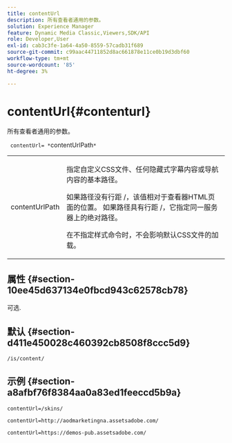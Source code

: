 ```yaml
---
title: contentUrl
description: 所有查看者通用的参数。
solution: Experience Manager
feature: Dynamic Media Classic,Viewers,SDK/API
role: Developer,User
exl-id: cab3c3fe-1a64-4a50-8559-57cadb31f689
source-git-commit: c99aac44711852d8ac661878e11ce0b19d3dbf60
workflow-type: tm+mt
source-wordcount: '85'
ht-degree: 3%

---
```


# contentUrl{#contenturl}

所有查看者通用的参数。

` contentUrl= *`contentUrlPath`*`

<table id="table_9B98C97485DD4DEB8A6ECBCE8DF6B886"> 
 <tbody> 
  <tr> 
   <td colname="col1"> <p> <span class="codeph"> <span class="varname"> contentUrlPath</span> </span> </p> </td> 
   <td colname="col2"> <p>指定自定义CSS文件、任何隐藏式字幕内容或导航内容的基本路径。 </p> <p>如果路径没有行距 <span class="filepath"> /</span>，该值相对于查看器HTML页面的位置。 如果路径具有行距 <span class="filepath"> /</span>，它指定同一服务器上的绝对路径。 </p> <p> 在不指定样式命令时，不会影响默认CSS文件的加载。 </p> </td> 
  </tr> 
 </tbody> 
</table>

## 属性 {#section-10ee45d637134e0fbcd943c62578cb78}

可选.

## 默认 {#section-d411e450028c460392cb8508f8ccc5d9}

`/is/content/`

## 示例 {#section-a8afbf76f8384aa0a83ed1feeccd5b9a}

```
contentUrl=/skins/
```

```
contentUrl=http://aodmarketingna.assetsadobe.com/
```

```
contentUrl=https://demos-pub.assetsadobe.com/
```
